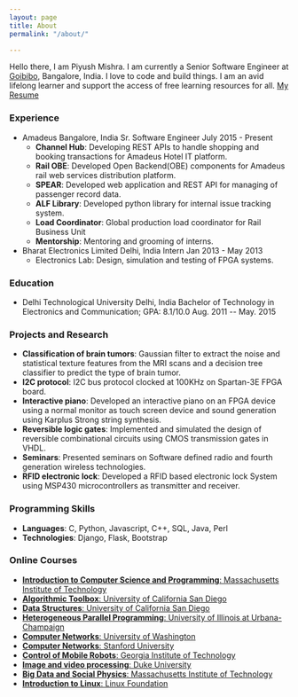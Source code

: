 ```yaml
---
layout: page
title: About
permalink: "/about/"

---
```

Hello there, I am Piyush Mishra. I am currently a Senior Software Engineer at [Goibibo](https://www.goibibo.com/), Bangalore, India. I love to code and build things. I am an avid lifelong learner and support the access of free learning resources for all. [My Resume](https://github.com/piymis/Resume-Piyush/raw/master/output/Resume_Piyush.pdf)

<!-- -----------EXPERIENCE----------------- -->

### Experience

* Amadeus Bangalore, India
  Sr. Software Engineer July 2015 - Present
  * **Channel Hub**: Developing REST APIs to handle shopping and booking transactions for Amadeus Hotel IT platform.
  * **Rail OBE**: Developed Open Backend(OBE) components for Amadeus rail web services distribution platform.
  * **SPEAR**: Developed web application and REST API for managing of passenger record data.
  * **ALF Library**: Developed python library for internal issue tracking system.
  * **Load Coordinator**: Global production load coordinator for Rail Business Unit
  * **Mentorship**: Mentoring and grooming of interns.
* Bharat Electronics Limited Delhi, India
  Intern Jan 2013 - May 2013
  * Electronics Lab: Design, simulation and testing of FPGA systems.

<!-- -----------EDUCATION----------------- -->

### Education

* Delhi Technological University Delhi, India
  Bachelor of Technology in Electronics and Communication;  GPA: 8.1/10.0 Aug. 2011 -- May. 2015

<!-- -----------PROJECTS and RESEARCH----------------- -->

### Projects and Research

* **Classification of brain tumors**:
  Gaussian filter to extract the noise and statistical texture features from the MRI scans and a decision tree classifier to predict the type of brain tumor.
* **I2C protocol**:
  I2C bus protocol clocked at 100KHz on Spartan-3E FPGA board.
* **Interactive piano**:
  Developed an interactive piano on an FPGA device using a normal monitor as touch screen device and sound generation using Karplus Strong string synthesis.
* **Reversible logic gates**:
  Implemented and simulated the design of reversible combinational circuits using CMOS transmission gates in VHDL.
* **Seminars**:
  Presented seminars on Software defined radio and fourth generation wireless technologies.
* **RFID electronic lock**:
  Developed a RFID based electronic lock System using MSP430 microcontrollers as transmitter and receiver.

<!-- --------PROGRAMMING SKILLS------------ -->

### Programming Skills

* **Languages**: C, Python, Javascript, C++, SQL, Java, Perl
* **Technologies**: Django, Flask, Bootstrap

<!-- --------Courses ------------  -->

### Online Courses

* [**Introduction to Computer Science and Programming**: Massachusetts Institute of Technology](https://s3.amazonaws.com/verify.edx.org/downloads/69834e985a044326947b17d9f4825d8b/Certificate.pdf)
* [**Algorithmic Toolbox**: University of California San Diego](https://www.coursera.org/account/accomplishments/certificate/Q3YTEHXZDAZ3)
* [**Data Structures**: University of California San Diego](https://www.coursera.org/account/accomplishments/certificate/88AVGHT2VZTL)
* [**Heterogeneous Parallel Programming**: University of Illinois at Urbana-Champaign](https://www.coursera.org/api/legacyCertificates.v1/spark/statementOfAccomplishment/970755\~5380416/pdf)
* [**Computer Networks**: University of Washington](https://www.coursera.org/api/legacyCertificates.v1/spark/statementOfAccomplishment/971654\~5380416/pdf)
* [**Computer Networks**: Stanford University](https://prod-cert-bucket.s3.amazonaws.com/downloads/21f6239a7c5e44a9aaf39008fccafe71/Certificate.pdf)
* [**Control of Mobile Robots**: Georgia Institute of Technology](https://www.coursera.org/api/legacyCertificates.v1/spark/statementOfAccomplishment/971717\~5380416/pdf)
* [**Image and video processing**: Duke University](https://www.coursera.org/api/legacyCertificates.v1/spark/statementOfAccomplishment/971618\~5380416/pdf)
* [**Big Data and Social Physics**:  Massachusetts Institute of Technology](https://s3.amazonaws.com/verify.edx.org/downloads/6b9aa3cfbbda408b93263ab06b176d86/Certificate.pdf)
* [**Introduction to Linux**: Linux Foundation](https://s3.amazonaws.com/verify.edx.org/downloads/68f17cea0b284bd7ae3e2bae4e3bf8a2/Certificate.pdf)

<!-- ------------------------------------------- -->
